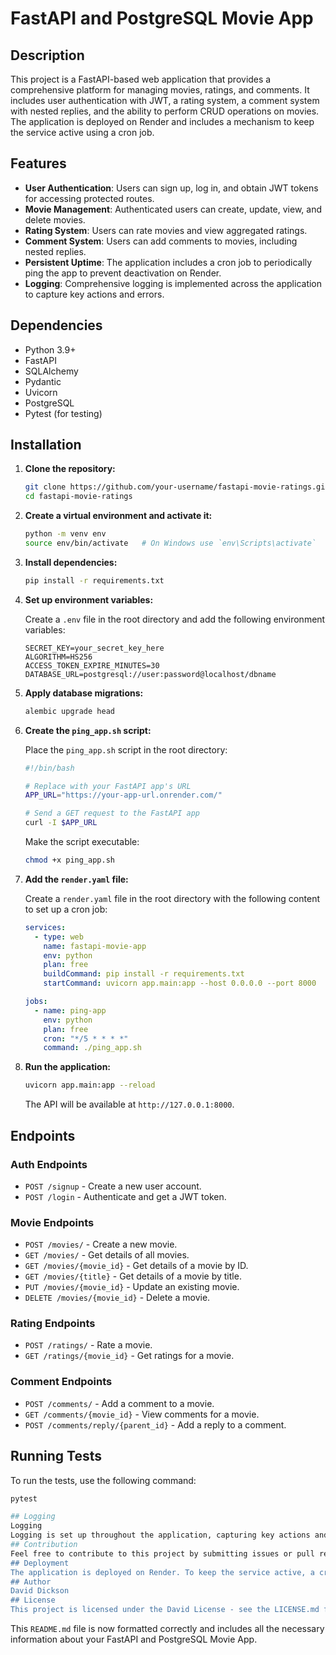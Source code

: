# FastAPI and PostgreSQL Movie App

## Description

This project is a FastAPI-based web application that provides a comprehensive platform for managing movies, ratings, and comments. It includes user authentication with JWT, a rating system, a comment system with nested replies, and the ability to perform CRUD operations on movies. The application is deployed on Render and includes a mechanism to keep the service active using a cron job.

## Features

- **User Authentication**: Users can sign up, log in, and obtain JWT tokens for accessing protected routes.
- **Movie Management**: Authenticated users can create, update, view, and delete movies.
- **Rating System**: Users can rate movies and view aggregated ratings.
- **Comment System**: Users can add comments to movies, including nested replies.
- **Persistent Uptime**: The application includes a cron job to periodically ping the app to prevent deactivation on Render.
- **Logging**: Comprehensive logging is implemented across the application to capture key actions and errors.

## Dependencies

- Python 3.9+
- FastAPI
- SQLAlchemy
- Pydantic
- Uvicorn
- PostgreSQL
- Pytest (for testing)

## Installation

1. **Clone the repository:**

    ```bash
    git clone https://github.com/your-username/fastapi-movie-ratings.git
    cd fastapi-movie-ratings
    ```

2. **Create a virtual environment and activate it:**

    ```bash
    python -m venv env
    source env/bin/activate   # On Windows use `env\Scripts\activate`
    ```

3. **Install dependencies:**

    ```bash
    pip install -r requirements.txt
    ```

4. **Set up environment variables:**

    Create a `.env` file in the root directory and add the following environment variables:

    ```dotenv
    SECRET_KEY=your_secret_key_here
    ALGORITHM=HS256
    ACCESS_TOKEN_EXPIRE_MINUTES=30
    DATABASE_URL=postgresql://user:password@localhost/dbname
    ```

5. **Apply database migrations:**

    ```bash
    alembic upgrade head
    ```

6. **Create the `ping_app.sh` script:**

    Place the `ping_app.sh` script in the root directory:

    ```bash
    #!/bin/bash

    # Replace with your FastAPI app's URL
    APP_URL="https://your-app-url.onrender.com/"

    # Send a GET request to the FastAPI app
    curl -I $APP_URL
    ```

    Make the script executable:

    ```bash
    chmod +x ping_app.sh
    ```

7. **Add the `render.yaml` file:**

    Create a `render.yaml` file in the root directory with the following content to set up a cron job:

    ```yaml
    services:
      - type: web
        name: fastapi-movie-app
        env: python
        plan: free
        buildCommand: pip install -r requirements.txt
        startCommand: uvicorn app.main:app --host 0.0.0.0 --port 8000

    jobs:
      - name: ping-app
        env: python
        plan: free
        cron: "*/5 * * * *"
        command: ./ping_app.sh
    ```

8. **Run the application:**

    ```bash
    uvicorn app.main:app --reload
    ```

    The API will be available at `http://127.0.0.1:8000`.

## Endpoints

### Auth Endpoints

- `POST /signup` - Create a new user account.
- `POST /login` - Authenticate and get a JWT token.

### Movie Endpoints

- `POST /movies/` - Create a new movie.
- `GET /movies/` - Get details of all movies.
- `GET /movies/{movie_id}` - Get details of a movie by ID.
- `GET /movies/{title}` - Get details of a movie by title.
- `PUT /movies/{movie_id}` - Update an existing movie.
- `DELETE /movies/{movie_id}` - Delete a movie.

### Rating Endpoints

- `POST /ratings/` - Rate a movie.
- `GET /ratings/{movie_id}` - Get ratings for a movie.

### Comment Endpoints

- `POST /comments/` - Add a comment to a movie.
- `GET /comments/{movie_id}` - View comments for a movie.
- `POST /comments/reply/{parent_id}` - Add a reply to a comment.

## Running Tests

To run the tests, use the following command:

```bash
pytest

## Logging
Logging
Logging is set up throughout the application, capturing key actions and errors. Logs are printed to the console, and can be directed to a file or other logging handlers by adjusting the logging configuration in the code.
## Contribution
Feel free to contribute to this project by submitting issues or pull requests. Make sure to follow the project's code style and testing practices.
## Deployment
The application is deployed on Render. To keep the service active, a cron job is set up via the render.yaml file, which pings the application every 5 minutes using the ping_app.sh script.
## Author
David Dickson
## License
This project is licensed under the David License - see the LICENSE.md file for details

```
This `README.md` file is now formatted correctly and includes all the necessary information about your FastAPI and PostgreSQL Movie App.
```

